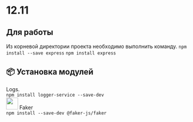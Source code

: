 # 12.11
## Для работы
Из корневой директории проекта необходимо выполнить команду.
```npm install --save express```
```npm install express```
## 📦 Установка модулей
Logs.  
```npm install logger-service --save-dev```  
<img src="https://raw.githubusercontent.com/faker-js/faker/680919495b5662bd3b2e73527392e2ba0a4c8d56/docs/public/logo.svg" width="32"/> Faker  
```npm install --save-dev @faker-js/faker```
##

